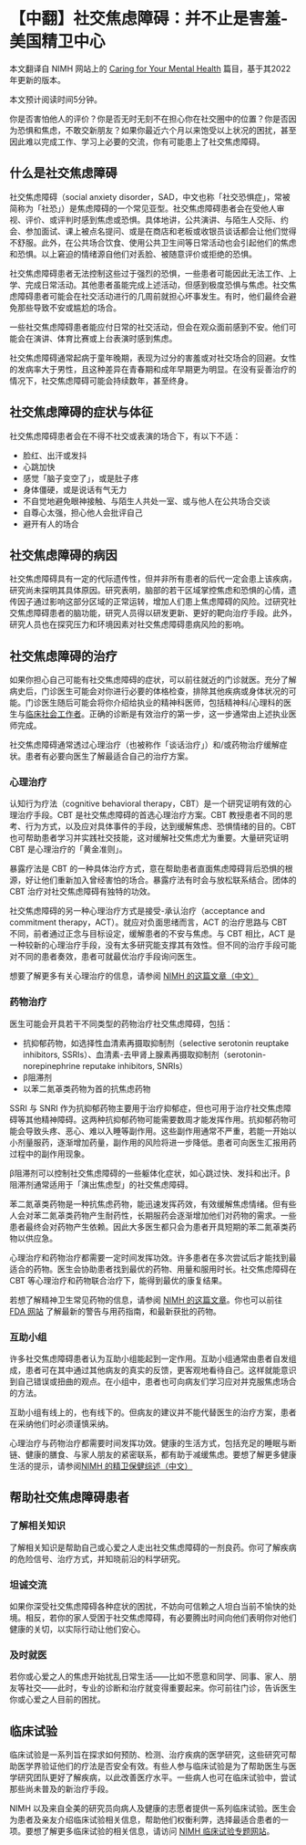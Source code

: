 # 【中翻】社交焦虑障碍：并不止是害羞-美国精卫中心

本文翻译自 NIMH 网站上的 [Caring for Your Mental Health](https://www.nimh.nih.gov/health/publications/social-anxiety-disorder-more-than-just-shyness) 篇目，基于其2022年更新的版本。

本文预计阅读时间5分钟。

你是否害怕他人的评价？你是否无时无刻不在担心你在社交圈中的位置？你是否因为恐惧和焦虑，不敢交新朋友？如果你最近六个月以来饱受以上状况的困扰，甚至因此难以完成工作、学习上必要的交流，你有可能患上了社交焦虑障碍。

## 什么是社交焦虑障碍

社交焦虑障碍（social anxiety disorder，SAD，中文也称「社交恐惧症」，常被简称为「社恐」）是焦虑障碍的一个常见亚型。社交焦虑障碍患者会在受他人审视、评价、或评判时感到焦虑或恐惧。具体地讲，公共演讲、与陌生人交际、约会、参加面试、课上被点名提问、或是在商店和老板或收银员谈话都会让他们觉得不舒服。此外，在公共场合饮食、使用公共卫生间等日常活动也会引起他们的焦虑和恐惧。以上窘迫的情绪源自他们对丢脸、被随意评价或拒绝的恐惧。

社交焦虑障碍患者无法控制这些过于强烈的恐惧，一些患者可能因此无法工作、上学、完成日常活动。其他患者虽能完成上述活动，但感到极度恐惧与焦虑。社交焦虑障碍患者可能会在社交活动进行的几周前就担心坏事发生。有时，他们最终会避免那些导致不安或尴尬的场合。

一些社交焦虑障碍患者能应付日常的社交活动，但会在观众面前感到不安。他们可能会在演讲、体育比赛或上台表演时感到焦虑。

社交焦虑障碍通常起病于童年晚期，表现为过分的害羞或对社交场合的回避。女性的发病率大于男性，且这种差异在青春期和成年早期更为明显。在没有妥善治疗的情况下，社交焦虑障碍可能会持续数年，甚至终身。

## 社交焦虑障碍的症状与体征

社交焦虑障碍患者会在不得不社交或表演的场合下，有以下不适：

- 脸红、出汗或发抖
- 心跳加快
- 感觉「脑子变空了」，或是肚子疼
- 身体僵硬，或是说话有气无力
- 不自觉地避免眼神接触、与陌生人共处一室、或与他人在公共场合交谈
- 自尊心太强，担心他人会批评自己
- 避开有人的场合

## 社交焦虑障碍的病因

社交焦虑障碍具有一定的代际遗传性，但并非所有患者的后代一定会患上该疾病，研究尚未探明其具体原因。研究表明，脑部的若干区域掌控焦虑和恐惧的心情，遗传因子通过影响这部分区域的正常运转，增加人们患上焦虑障碍的风险。过研究社交焦虑障碍患者的脑功能，研究人员得以研发更新、更好的靶向治疗手段。此外，研究人员也在探究压力和环境因素对社交焦虑障碍患病风险的影响。

## 社交焦虑障碍的治疗

如果你担心自己可能有社交焦虑障碍的症状，可以前往就近的门诊就医。充分了解病史后，门诊医生可能会对你进行必要的体格检查，排除其他疾病或身体状况的可能。门诊医生随后可能会将你介绍给执业的精神科医师，包括精神科/心理科的医生与[临床社会工作者](../appendix.md#临床社会工作者)。正确的诊断是有效治疗的第一步，这一步通常由上述执业医师完成。

社交焦虑障碍通常透过心理治疗（也被称作「谈话治疗」）和/或药物治疗缓解症状。患者有必要向医生了解最适合自己的治疗方案。

### 心理治疗

认知行为疗法（cognitive behavioral therapy，CBT）是一个研究证明有效的心理治疗手段。CBT 是社交焦虑障碍的首选心理治疗方案。CBT 教授患者不同的思考、行为方式，以及应对具体事件的手段，达到缓解焦虑、恐惧情绪的目的。CBT 也可帮助患者学习并实践社交技能，这对缓解社交焦虑尤为重要。大量研究证明 CBT 是心理治疗的「黄金准则」。

暴露疗法是 CBT 的一种具体治疗方式，意在帮助患者直面焦虑障碍背后恐惧的根源，好让他们重新加入曾经害怕的场合。暴露疗法有时会与放松联系结合。团体的 CBT 治疗对社交焦虑障碍有独特的功效。

社交焦虑障碍的另一种心理治疗方式是接受-承认治疗（acceptance and commitment therapy，ACT）。就应对负面思绪而言，ACT 的治疗思路与 CBT 不同，前者通过正念与目标设定，缓解患者的不安与焦虑。与 CBT 相比，ACT 是一种较新的心理治疗手段，没有太多研究能支撑其有效性。但不同的治疗手段可能对不同的患者奏效，患者可就最优治疗手段询问医生。

想要了解更多有关心理治疗的信息，请参阅 [NIMH 的这篇文章（中文）](./Psychotherapies.md)

### 药物治疗

医生可能会开具若干不同类型的药物治疗社交焦虑障碍，包括：

- 抗抑郁药物，如选择性血清素再摄取抑制剂（selective serotonin reuptake inhibitors, SSRIs）、血清素-去甲肾上腺素再摄取抑制剂（serotonin-norepinephrine reputake inhibitors, SNRIs）
- β阻滞剂
- 以苯二氮䓬类药物为首的抗焦虑药物

SSRI 与 SNRI 作为抗抑郁药物主要用于治疗抑郁症，但也可用于治疗社交焦虑障碍等其他精神障碍。这两种抗抑郁药物可能需要数周才能发挥作用。抗抑郁药物可能会导致头疼、恶心、难以入睡等副作用。这些副作用通常不严重，若能一开始以小剂量服药，逐渐增加药量，副作用的风险将进一步降低。患者可向医生汇报用药过程中的副作用现象。

β阻滞剂可以控制社交焦虑障碍的一些躯体化症状，如心跳过快、发抖和出汗。β阻滞剂通常适用于「演出焦虑型」的社交焦虑障碍。

苯二氮䓬类药物是一种抗焦虑药物，能迅速发挥药效，有效缓解焦虑情绪。但有些人会对苯二氮䓬类药物产生耐药性，长期服药会逐渐增加他们对药物的需求。一些患者最终会对药物产生依赖。因此大多医生都只会为患者开具短期的苯二氮䓬类药物以供应急。

心理治疗和药物治疗都需要一定时间发挥功效。许多患者在多次尝试后才能找到最适合的药物。医生会协助患者找到最优的药物、用量和服用时长。社交焦虑障碍在 CBT 等心理治疗和药物联合治疗下，能得到最优的康复结果。

若想了解精神卫生常见药物的信息，请参阅 [NIMH 的这篇文章](./Medications.md)。你也可以前往 [FDA 网站](https://www.fda.gov/drugsatfda) 了解最新的警告与用药指南，和最新获批的药物。

### 互助小组

许多社交焦虑障碍患者认为互助小组能起到一定作用。互助小组通常由患者自发组成，患者可在其中通过其他病友的真实的反馈，更客观地看待自己。这样就能意识到自己错误或扭曲的观点。在小组中，患者也可向病友们学习应对并克服焦虑场合的方法。

互助小组有线上的，也有线下的。但病友的建议并不能代替医生的治疗方案，患者在采纳他们时必须谨慎采纳。

心理治疗与药物治疗都需要时间发挥功效。健康的生活方式，包括充足的睡眠与断链、健康的膳食、与家人朋友的紧密联系，都有助于减缓焦虑。要想了解更多健康生活的提示，请参阅[NIMH 的精卫保健综述（中文）](./SelfCare.md)

## 帮助社交焦虑障碍患者

### 了解相关知识

了解相关知识是帮助自己或心爱之人走出社交焦虑障碍的一剂良药。你可了解疾病的危险信号、治疗方式，并知晓前沿的科学研究。

### 坦诚交流

如果你深受社交焦虑障碍各种症状的困扰，不妨向可信赖之人坦白当前不愉快的处境。相反，若你的家人受困于社交焦虑障碍，有必要腾出时间向他们表明你对他们健康的关切，以实际行动让他们安心。

### 及时就医

若你或心爱之人的焦虑开始扰乱日常生活——比如不愿意和同学、同事、家人、朋友等社交——此时，专业的诊断和治疗就变得重要起来。你可前往门诊，告诉医生你或心爱之人目前的困扰。

## 临床试验

临床试验是一系列旨在探求如何预防、检测、治疗疾病的医学研究，这些研究可帮助医学界验证他们的疗法是否安全有效。有些人参与临床试验是为了帮助医生与医学研究团队更好了解疾病，以此改善医疗水平。一些病人也可在临床试验中，尝试那些尚未普及的新治疗手段。

NIMH 以及来自全美的研究员向病人及健康的志愿者提供一系列临床试验。医生会为患者及亲友介绍临床试验相关信息，帮助他们权衡利弊，选择最适合患者的一项。要想了解更多临床试验的相关信息，请访问 [NIMH 临床试验专题网站](https://www.nimh.nih.gov/health/trials)。
